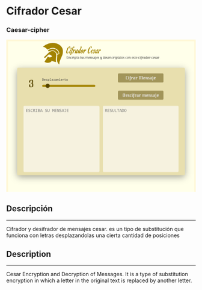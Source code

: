 # Cifrador Cesar

### Caesar-cipher <br>

![Cifrador Cesar Img](./img/cifrador.png)

## Descripción

---

Cifrador y desifrador de mensajes cesar. es un tipo de substitución que funciona con letras desplazandolas una cierta cantidad de posiciones

## Description

---

Cesar Encryption and Decryption of Messages. It is a type of substitution encryption in which a letter in the original text is replaced by another letter.
